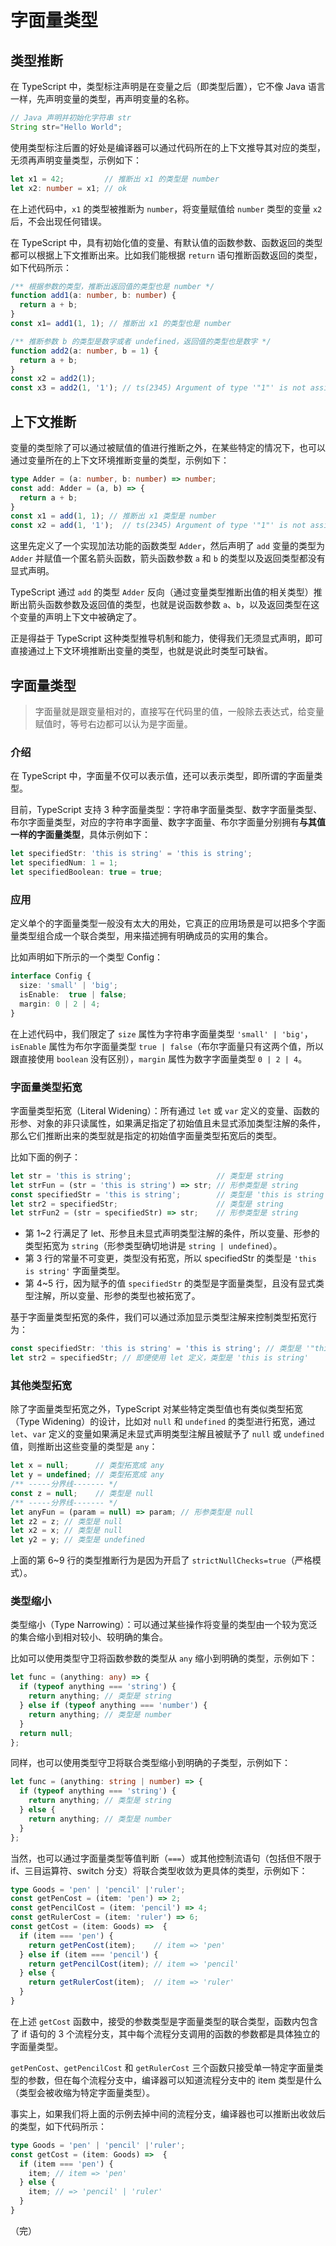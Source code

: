 # 字面量类型

## 类型推断

在 TypeScript 中，类型标注声明是在变量之后（即类型后置），它不像 Java 语言一样，先声明变量的类型，再声明变量的名称。

```java
// Java 声明并初始化字符串 str
String str="Hello World";
```

使用类型标注后置的好处是编译器可以通过代码所在的上下文推导其对应的类型，无须再声明变量类型，示例如下：

```typescript
let x1 = 42;         // 推断出 x1 的类型是 number
let x2: number = x1; // ok
```

在上述代码中，`x1` 的类型被推断为 `number`，将变量赋值给 `number` 类型的变量 `x2` 后，不会出现任何错误。

在 TypeScript 中，具有初始化值的变量、有默认值的函数参数、函数返回的类型都可以根据上下文推断出来。比如我们能根据 `return` 语句推断函数返回的类型，如下代码所示：

```typescript
/** 根据参数的类型，推断出返回值的类型也是 number */
function add1(a: number, b: number) {
  return a + b;
}
const x1= add1(1, 1); // 推断出 x1 的类型也是 number

/** 推断参数 b 的类型是数字或者 undefined，返回值的类型也是数字 */
function add2(a: number, b = 1) {
  return a + b;
}
const x2 = add2(1);
const x3 = add2(1, '1'); // ts(2345) Argument of type '"1"' is not assignable to parameter of type 'number | undefined
```

## 上下文推断

变量的类型除了可以通过被赋值的值进行推断之外，在某些特定的情况下，也可以通过变量所在的上下文环境推断变量的类型，示例如下：

```typescript
type Adder = (a: number, b: number) => number;
const add: Adder = (a, b) => {
  return a + b;
}
const x1 = add(1, 1); // 推断出 x1 类型是 number
const x2 = add(1, '1');  // ts(2345) Argument of type '"1"' is not assignable to parameter of type 'number
```

这里先定义了一个实现加法功能的函数类型 `Adder`，然后声明了 `add` 变量的类型为 `Adder` 并赋值一个匿名箭头函数，箭头函数参数 `a` 和 `b` 的类型以及返回类型都没有显式声明。

TypeScript 通过 `add` 的类型 `Adder` 反向（通过变量类型推断出值的相关类型）推断出箭头函数参数及返回值的类型，也就是说函数参数 `a`、`b`，以及返回类型在这个变量的声明上下文中被确定了。

正是得益于 TypeScript 这种类型推导机制和能力，使得我们无须显式声明，即可直接通过上下文环境推断出变量的类型，也就是说此时类型可缺省。

## 字面量类型

> 字面量就是跟变量相对的，直接写在代码里的值，一般除去表达式，给变量赋值时，等号右边都可以认为是字面量。

### 介绍

在 TypeScript 中，字面量不仅可以表示值，还可以表示类型，即所谓的字面量类型。

目前，TypeScript 支持 3 种字面量类型：字符串字面量类型、数字字面量类型、布尔字面量类型，对应的字符串字面量、数字字面量、布尔字面量分别拥有**与其值一样的字面量类型**，具体示例如下：

```typescript
let specifiedStr: 'this is string' = 'this is string';
let specifiedNum: 1 = 1;
let specifiedBoolean: true = true;
```

### 应用

定义单个的字面量类型一般没有太大的用处，它真正的应用场景是可以把多个字面量类型组合成一个联合类型，用来描述拥有明确成员的实用的集合。

比如声明如下所示的一个类型 Config：

```typescript
interface Config {
  size: 'small' | 'big';
  isEnable:  true | false;
  margin: 0 | 2 | 4;
}
```

在上述代码中，我们限定了 `size` 属性为字符串字面量类型 `'small' | 'big'`，`isEnable` 属性为布尔字面量类型 `true | false`（布尔字面量只有这两个值，所以跟直接使用 `boolean` 没有区别），`margin` 属性为数字字面量类型 `0 | 2 | 4`。

### 字面量类型拓宽

字面量类型拓宽（Literal Widening）：所有通过 `let` 或 `var` 定义的变量、函数的形参、对象的非只读属性，如果满足指定了初始值且未显式添加类型注解的条件，那么它们推断出来的类型就是指定的初始值字面量类型拓宽后的类型。

比如下面的例子：

```typescript
let str = 'this is string';                   // 类型是 string
let strFun = (str = 'this is string') => str; // 形参类型是 string
const specifiedStr = 'this is string';        // 类型是 'this is string'
let str2 = specifiedStr;                      // 类型是 string
let strFun2 = (str = specifiedStr) => str;    // 形参类型是 string
```

* 第 1~2 行满足了 let、形参且未显式声明类型注解的条件，所以变量、形参的类型拓宽为 `string`（形参类型确切地讲是 `string | undefined`）。
* 第 3 行的常量不可变更，类型没有拓宽，所以 specifiedStr 的类型是 `'this is string'` 字面量类型。
* 第 4~5 行，因为赋予的值 `specifiedStr` 的类型是字面量类型，且没有显式类型注解，所以变量、形参的类型也被拓宽了。

基于字面量类型拓宽的条件，我们可以通过添加显示类型注解来控制类型拓宽行为：

```typescript
const specifiedStr: 'this is string' = 'this is string'; // 类型是 '"this is string"'
let str2 = specifiedStr; // 即便使用 let 定义，类型是 'this is string'
```

### 其他类型拓宽

除了字面量类型拓宽之外，TypeScript 对某些特定类型值也有类似类型拓宽（Type Widening）的设计，比如对 `null` 和 `undefined` 的类型进行拓宽，通过 `let`、`var` 定义的变量如果满足未显式声明类型注解且被赋予了 `null` 或 `undefined` 值，则推断出这些变量的类型是 `any`：

```typescript
let x = null;      // 类型拓宽成 any
let y = undefined; // 类型拓宽成 any
/** -----分界线------- */
const z = null;    // 类型是 null
/** -----分界线------- */
let anyFun = (param = null) => param; // 形参类型是 null
let z2 = z; // 类型是 null
let x2 = x; // 类型是 null
let y2 = y; // 类型是 undefined
```

上面的第 6~9 行的类型推断行为是因为开启了 `strictNullChecks=true`（严格模式）。

### 类型缩小

类型缩小（Type Narrowing）：可以通过某些操作将变量的类型由一个较为宽泛的集合缩小到相对较小、较明确的集合。

比如可以使用类型守卫将函数参数的类型从 `any` 缩小到明确的类型，示例如下：

```typescript
let func = (anything: any) => {
  if (typeof anything === 'string') {
    return anything; // 类型是 string 
  } else if (typeof anything === 'number') {
    return anything; // 类型是 number
  }
  return null;
};
```

同样，也可以使用类型守卫将联合类型缩小到明确的子类型，示例如下：

```typescript
let func = (anything: string | number) => {
  if (typeof anything === 'string') {
    return anything; // 类型是 string 
  } else {
    return anything; // 类型是 number
  }
};
```

当然，也可以通过字面量类型等值判断（`===`）或其他控制流语句（包括但不限于 if、三目运算符、switch 分支）将联合类型收敛为更具体的类型，示例如下：

```typescript
type Goods = 'pen' | 'pencil' |'ruler';
const getPenCost = (item: 'pen') => 2;
const getPencilCost = (item: 'pencil') => 4;
const getRulerCost = (item: 'ruler') => 6;
const getCost = (item: Goods) =>  {
  if (item === 'pen') {
    return getPenCost(item);    // item => 'pen'
  } else if (item === 'pencil') {
    return getPencilCost(item); // item => 'pencil'
  } else {
    return getRulerCost(item);  // item => 'ruler'
  }
}
```

在上述 `getCost` 函数中，接受的参数类型是字面量类型的联合类型，函数内包含了 if 语句的 3 个流程分支，其中每个流程分支调用的函数的参数都是具体独立的字面量类型。

`getPenCost`、`getPencilCost` 和 `getRulerCost` 三个函数只接受单一特定字面量类型的参数，但在每个流程分支中，编译器可以知道流程分支中的 item 类型是什么（类型会被收缩为特定字面量类型）。

事实上，如果我们将上面的示例去掉中间的流程分支，编译器也可以推断出收敛后的类型，如下代码所示：

```typescript
type Goods = 'pen' | 'pencil' |'ruler';
const getCost = (item: Goods) =>  {
  if (item === 'pen') {
    item; // item => 'pen'
  } else {
    item; // => 'pencil' | 'ruler'
  }
}
```

（完）
